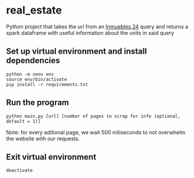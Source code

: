 # real_estate
Python project that takes the url from an [Inmuebles 24](https://www.inmuebles24.com/)
query and returns a spark dataframe with useful information about the units in said
query

## Set up virtual environment and install dependencies
```
python -m venv env
source env/bin/activate
pip install -r requirements.txt
```

## Run the program
```
python main.py [url] [number of pages to scrap for info (optional, default = 1)]
```

Note: for every aditional page, we wait 500 miliseconds to not overwhelm the website
with our requests.

## Exit virtual environment
```
deactivate
```